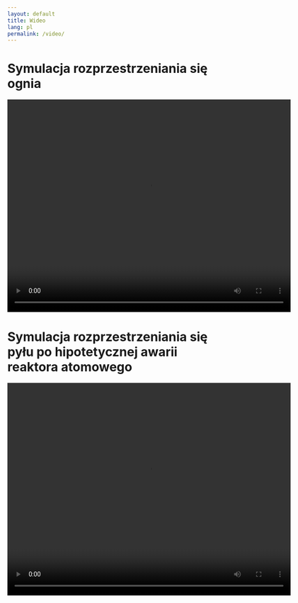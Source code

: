 ```yaml
---
layout: default
title: Wideo
lang: pl
permalink: /video/
---
```


# Symulacja rozprzestrzeniania się ognia

<video width="640" height="480" loop="loop" controls>
    <source src="{{ "/videos/fire-spreading.mp4" | relative_url }}" type="video/mp4; codecs=avc1.42E01E,mp4a.40.2">
</video>

# Symulacja rozprzestrzeniania się pyłu po hipotetycznej awarii reaktora atomowego

<video width="640" height="480" loop="loop" controls>
    <source src="{{ "/videos/nuclear.webm" | relative_url }}" type="video/webm; codecs=vp8,vorbis">
</video>
